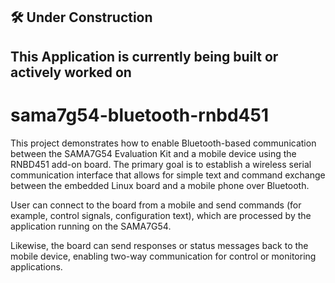 ## 🛠️ Under Construction
## This Application is currently being built or actively worked on

# sama7g54-bluetooth-rnbd451
This project demonstrates how to enable Bluetooth-based communication between the SAMA7G54 Evaluation Kit and a mobile device using the RNBD451 add-on board. The primary goal is to establish a wireless serial communication interface that allows for simple text and command exchange between the embedded Linux board and a mobile phone over Bluetooth.

 User can connect to the board from a mobile and send commands (for example, control signals, configuration text), which are processed by the application running on the SAMA7G54.

Likewise, the board can send responses or status messages back to the mobile device, enabling two-way communication for control or monitoring applications.
